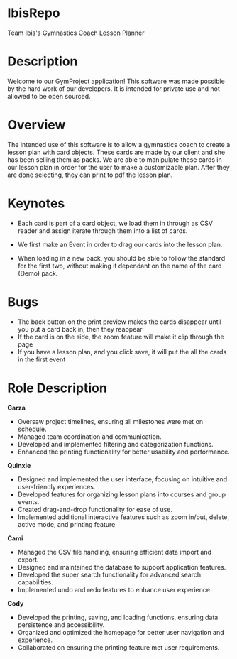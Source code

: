 # IbisRepo
Team Ibis's Gymnastics Coach Lesson Planner

# Description
Welcome to our GymProject application! This software was made possible by the hard work of our developers. It is intended for private use and not allowed to be open sourced. 

# Overview
The intended use of this software is to allow a gymnastics coach to create a lesson plan with card objects. These cards are made by our client and she has been selling them as packs. We are able to manipulate these cards in our lesson plan in order for the user to make a customizable plan. After they are done selecting, they can print to pdf the lesson plan. 

# Keynotes
* Each card is part of a card object, we load them in through as CSV reader and assign iterate through them into a list of cards.
  
* We first make an Event in order to drag our cards into the lesson plan.

* When loading in a new pack, you should be able to follow the standard for the first two, without making it dependant on the 
name of the card (Demo) pack.

# Bugs 
* The back button on the print preview makes the cards disappear until you put a card back in, then they reappear
* If the card is on the side, the zoom feature will make it clip through the page
* If you have a lesson plan, and you click save, it will put the all the cards in the first event
  

# Role Description

**Garza**
- Oversaw project timelines, ensuring all milestones were met on schedule.
- Managed team coordination and communication.
- Developed and implemented filtering and categorization functions.
- Enhanced the printing functionality for better usability and performance.

**Quinxie**
- Designed and implemented the user interface, focusing on intuitive and user-friendly experiences.
- Developed features for organizing lesson plans into courses and group events.
- Created drag-and-drop functionality for ease of use.
- Implemented additional interactive features such as zoom in/out, delete, active mode, and printing feature
  
**Cami**
- Managed the CSV file handling, ensuring efficient data import and export.
- Designed and maintained the database to support application features.
- Developed the super search functionality for advanced search capabilities.
- Implemented undo and redo features to enhance user experience.

**Cody**
- Developed the printing, saving, and loading functions, ensuring data persistence and accessibility.
- Organized and optimized the homepage for better user navigation and experience.
- Collaborated on ensuring the printing feature met user requirements.
